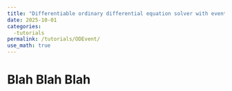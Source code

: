 ```yaml
---
title: "Differentiable ordinary differential equation solver with events in JAX"
date: 2025-10-01
categories: 
  -tutorials
permalink: /tutorials/ODEvent/
use_math: true
---
```


# Blah Blah Blah